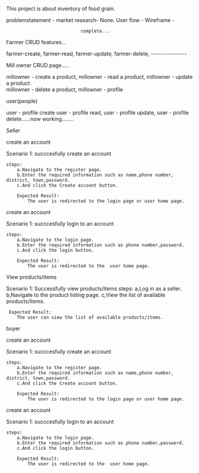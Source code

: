                                 
This project is about  inventory of food grain.

problemstatement -
market research- None.
User flow -
Wireframe -
                                
                                complete...
Farmer CRUD features...

 farmer-create,
 farmer-read,
 farmer-update,
 farmer-delete,
                                ---------------

                                
Mill owner CRUD page.....
 
 millowner - create a product,
 millowner - read a product,
 millowner - update a product.  
 millowner - delete a product,
 millowner - profile 

user(people)

user - profile create
user - profile read,
user - profile update,
user - profile delete......now working........



Seller

create an account 

 Scenario 1: succcesfully create an account 

    steps:
        a.Navigate to the register page.
        b.Enter the required information such as name,phone number, district, town,password.
        c.And click the Create account button.

        Expected Result:
            The user is redirected to the login page or user home page.

create an account 

 Scenario 1: succcesfully login to an  account 

    steps:
        a.Navigate to the login page.
        b.Enter the required information such as phone number,password.
        c.And click the login button.

        Expected Result:
            The user is redirected to the  user home page.

View products/items

Scenario 1: Successfully view products/items
    steps:
     a,Log in as a seller.
     b,Navigate to the product listing page.
     c,View the list of available products/items.

     Expected Result:
        The user can view the list of available products/items.


  buyer

create an account 

 Scenario 1: succcesfully create an account 

    steps:
        a.Navigate to the register page.
        b.Enter the required information such as name,phone number, district, town,password.
        c.And click the Create account button.

        Expected Result:
            The user is redirected to the login page or user home page.

create an account 

 Scenario 1: succcesfully login to an  account 

    steps:
        a.Navigate to the login page.
        b.Enter the required information such as phone number,password.
        c.And click the login button.

        Expected Result:
            The user is redirected to the  user home page.
    
